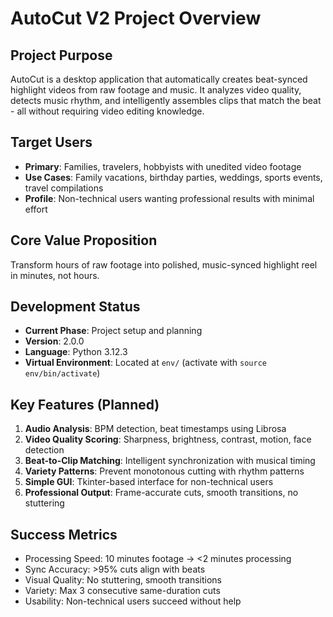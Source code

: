 # AutoCut V2 Project Overview

## Project Purpose
AutoCut is a desktop application that automatically creates beat-synced highlight videos from raw footage and music. It analyzes video quality, detects music rhythm, and intelligently assembles clips that match the beat - all without requiring video editing knowledge.

## Target Users
- **Primary**: Families, travelers, hobbyists with unedited video footage
- **Use Cases**: Family vacations, birthday parties, weddings, sports events, travel compilations
- **Profile**: Non-technical users wanting professional results with minimal effort

## Core Value Proposition
Transform hours of raw footage into polished, music-synced highlight reel in minutes, not hours.

## Development Status
- **Current Phase**: Project setup and planning
- **Version**: 2.0.0
- **Language**: Python 3.12.3
- **Virtual Environment**: Located at `env/` (activate with `source env/bin/activate`)

## Key Features (Planned)
1. **Audio Analysis**: BPM detection, beat timestamps using Librosa
2. **Video Quality Scoring**: Sharpness, brightness, contrast, motion, face detection
3. **Beat-to-Clip Matching**: Intelligent synchronization with musical timing
4. **Variety Patterns**: Prevent monotonous cutting with rhythm patterns
5. **Simple GUI**: Tkinter-based interface for non-technical users
6. **Professional Output**: Frame-accurate cuts, smooth transitions, no stuttering

## Success Metrics
- Processing Speed: 10 minutes footage → <2 minutes processing
- Sync Accuracy: >95% cuts align with beats
- Visual Quality: No stuttering, smooth transitions
- Variety: Max 3 consecutive same-duration cuts
- Usability: Non-technical users succeed without help